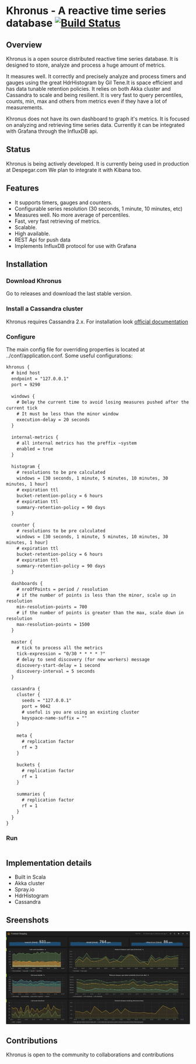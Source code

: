 Khronus - A reactive time series database [![Build Status](https://api.travis-ci.org/hotels-tech/khronus.png)](https://travis-ci.org/hotels-tech/khronus)
======

## Overview

Khronus is a open source distributed reactive time series database. It is designed to store, analyze and process a huge amount of metrics.

It measures well. It correctly and precisely analyze and process timers and gauges using the great HdrHistogram by Gil Tene.It is space efficient and has data tunable retention policies. It relies on both Akka cluster and Cassandra to scale and being resilient.
It is very fast to query percentiles, counts, min, max and others from metrics even if they have a lot of measurements.

Khronus does not have its own dashboard to graph it's metrics. It is focused on analyzing and retrieving time series data. Currently it can be integrated with Grafana through the InfluxDB api.

## Status

Khronus is being actively developed. It is currently being used in production at Despegar.com
We plan to integrate it with Kibana too.

## Features

* It supports timers, gauges and counters.
* Configurable series resolution (30 seconds, 1 minute, 10 minutes, etc)
* Measures well. No more average of percentiles.
* Fast, very fast retrieving of metrics.
* Scalable.
* High available.
* REST Api for push data
* Implements InfluxDB protocol for use with Grafana

## Installation

### Download Khronus

Go to releases and download the last stable version.

### Install a Cassandra cluster

Khronus requires Cassandra 2.x. For installation look [official documentation](https://wiki.apache.org/cassandra/GettingStarted)

### Configure

The main config file for overriding properties is located at ../conf/application.conf. Some useful configurations:

```
khronus {
  # bind host
  endpoint = "127.0.0.1"
  port = 9290
  
  windows {
    # Delay the current time to avoid losing measures pushed after the current tick
    # It must be less than the minor window
    execution-delay = 20 seconds
  }

  internal-metrics {
    # all internal metrics has the preffix ~system
    enabled = true
  }

  histogram {
    # resolutions to be pre calculated
    windows = [30 seconds, 1 minute, 5 minutes, 10 minutes, 30 minutes, 1 hour]
    # expiration ttl
    bucket-retention-policy = 6 hours
    # expiration ttl
    summary-retention-policy = 90 days
  }

  counter {
    # resolutions to be pre calculated
    windows = [30 seconds, 1 minute, 5 minutes, 10 minutes, 30 minutes, 1 hour]
    # expiration ttl
    bucket-retention-policy = 6 hours
    # expiration ttl
    summary-retention-policy = 90 days
  }
  
  dashboards {
    # nroOfPoints = period / resolution
    # if the number of points is less than the minor, scale up in resolution
    min-resolution-points = 700
    # if the number of points is greater than the max, scale down in resolution
    max-resolution-points = 1500
  }

  master {
    # tick to process all the metrics
    tick-expression = "0/30 * * * * ?"
    # delay to send discovery (for new workers) message
    discovery-start-delay = 1 second
    discovery-interval = 5 seconds
  }

  cassandra {
    cluster {
      seeds = "127.0.0.1"
      port = 9042
      # useful is you are using an existing cluster
      keyspace-name-suffix = ""
    }

    meta {
      # replication factor
      rf = 3
    }

    buckets {
      # replication factor
      rf = 1
    }

    summaries {
      # replication factor
      rf = 1
    }
  }
}

```

### Run
```

```
## Implementation details

  * Built in Scala
  * Akka cluster
  * Spray.io
  * HdrHistogram
  * Cassandra


## Sreenshots

![Khronus in Action](site/khronus-dashboard-screenshot.png)

## Contributions

Khronus is open to the community to collaborations and contributions

